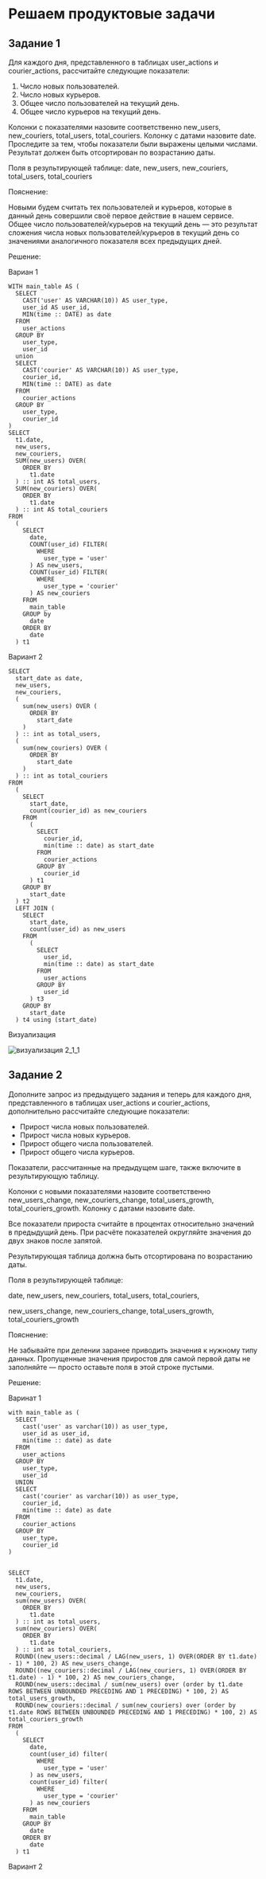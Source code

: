 # Решаем продуктовые задачи

## Задание 1
Для каждого дня, представленного в таблицах user_actions и courier_actions, рассчитайте следующие показатели:

1. Число новых пользователей.
2. Число новых курьеров.
3. Общее число пользователей на текущий день.
4. Общее число курьеров на текущий день.

Колонки с показателями назовите соответственно new_users, new_couriers, total_users, total_couriers. Колонку с датами назовите date. Проследите за тем, чтобы показатели были выражены целыми числами. Результат должен быть отсортирован по возрастанию даты.

Поля в результирующей таблице: date, new_users, new_couriers, total_users, total_couriers

Пояснение: 

Новыми будем считать тех пользователей и курьеров, которые в данный день совершили своё первое действие в нашем сервисе. Общее число пользователей/курьеров на текущий день — это результат сложения числа новых пользователей/курьеров в текущий день со значениями аналогичного показателя всех предыдущих дней.

Решение:

Вариан 1

    WITH main_table AS (
      SELECT
        CAST('user' AS VARCHAR(10)) AS user_type,
        user_id AS user_id,
        MIN(time :: DATE) as date
      FROM
        user_actions
      GROUP BY
        user_type,
        user_id
      union
      SELECT
        CAST('courier' AS VARCHAR(10)) AS user_type,
        courier_id,
        MIN(time :: DATE) as date
      FROM
        courier_actions
      GROUP BY
        user_type,
        courier_id
    )
    SELECT
      t1.date,
      new_users,
      new_couriers,
      SUM(new_users) OVER(
        ORDER BY
          t1.date
      ) :: int AS total_users,
      SUM(new_couriers) OVER(
        ORDER BY
          t1.date
      ) :: int AS total_couriers
    FROM
      (
        SELECT
          date,
          COUNT(user_id) FILTER(
            WHERE
              user_type = 'user'
          ) AS new_users,
          COUNT(user_id) FILTER(
            WHERE
              user_type = 'courier'
          ) AS new_couriers
        FROM
          main_table
        GROUP by
          date
        ORDER BY
          date
      ) t1

Вариант 2

    SELECT
      start_date as date,
      new_users,
      new_couriers,
      (
        sum(new_users) OVER (
          ORDER BY
            start_date
        )
      ) :: int as total_users,
      (
        sum(new_couriers) OVER (
          ORDER BY
            start_date
        )
      ) :: int as total_couriers
    FROM
      (
        SELECT
          start_date,
          count(courier_id) as new_couriers
        FROM
          (
            SELECT
              courier_id,
              min(time :: date) as start_date
            FROM
              courier_actions
            GROUP BY
              courier_id
          ) t1
        GROUP BY
          start_date
      ) t2
      LEFT JOIN (
        SELECT
          start_date,
          count(user_id) as new_users
        FROM
          (
            SELECT
              user_id,
              min(time :: date) as start_date
            FROM
              user_actions
            GROUP BY
              user_id
          ) t3
        GROUP BY
          start_date
      ) t4 using (start_date)

Визуализация

![визуализация 2_1_1](./img/2_1_1_vis.jpg)


## Задание 2
Дополните запрос из предыдущего задания и теперь для каждого дня, представленного в таблицах user_actions и courier_actions, дополнительно рассчитайте следующие показатели:

- Прирост числа новых пользователей.
- Прирост числа новых курьеров.
- Прирост общего числа пользователей.
- Прирост общего числа курьеров.

Показатели, рассчитанные на предыдущем шаге, также включите в результирующую таблицу.

Колонки с новыми показателями назовите соответственно new_users_change, new_couriers_change, total_users_growth, total_couriers_growth. Колонку с датами назовите date.

Все показатели прироста считайте в процентах относительно значений в предыдущий день. При расчёте показателей округляйте значения до двух знаков после запятой.

Результирующая таблица должна быть отсортирована по возрастанию даты.

Поля в результирующей таблице: 

date, new_users, new_couriers, total_users, total_couriers, 

new_users_change, new_couriers_change, total_users_growth, total_couriers_growth

Пояснение:

Не забывайте при делении заранее приводить значения к нужному типу данных. Пропущенные значения приростов для самой первой даты не заполняйте — просто оставьте поля в этой строке пустыми.

Решение:

Варинат 1

    with main_table as (
      SELECT
        cast('user' as varchar(10)) as user_type,
        user_id as user_id,
        min(time :: date) as date
      FROM
        user_actions
      GROUP BY
        user_type,
        user_id
      UNION
      SELECT
        cast('courier' as varchar(10)) as user_type,
        courier_id,
        min(time :: date) as date
      FROM
        courier_actions
      GROUP BY
        user_type,
        courier_id
    )
    
    
    SELECT
      t1.date,
      new_users,
      new_couriers,
      sum(new_users) OVER(
        ORDER BY
          t1.date
      ) :: int as total_users,
      sum(new_couriers) OVER(
        ORDER BY
          t1.date
      ) :: int as total_couriers,
      ROUND((new_users::decimal / LAG(new_users, 1) OVER(ORDER BY t1.date) - 1) * 100, 2) AS new_users_change,
      ROUND((new_couriers::decimal / LAG(new_couriers, 1) OVER(ORDER BY t1.date) - 1) * 100, 2) AS new_couriers_change,
      ROUND(new_users::decimal / sum(new_users) over (order by t1.date ROWS BETWEEN UNBOUNDED PRECEDING AND 1 PRECEDING) * 100, 2) AS total_users_growth,
      ROUND(new_couriers::decimal / sum(new_couriers) over (order by t1.date ROWS BETWEEN UNBOUNDED PRECEDING AND 1 PRECEDING) * 100, 2) AS total_couriers_growth
    FROM
      (
        SELECT
          date,
          count(user_id) filter(
            WHERE
              user_type = 'user'
          ) as new_users,
          count(user_id) filter(
            WHERE
              user_type = 'courier'
          ) as new_couriers
        FROM
          main_table
        GROUP BY
          date
        ORDER BY
          date
      ) t1

Вариант 2

